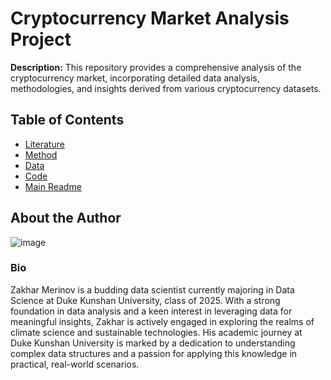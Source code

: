 # Cryptocurrency Market Analysis Project

**Description:** This repository provides a comprehensive analysis of the cryptocurrency market, incorporating detailed data analysis, methodologies, and insights derived from various cryptocurrency datasets.

## Table of Contents
- [Literature](/Literature/Readme.md)
- [Method](/Method/Readme.md)
- [Data](/Data/Readme.md)
- [Code](/Code/Readme.md)
- [Main Readme](/Readme.md)

## About the Author

![image](https://github.com/Rising-Stars-by-Sunshine/Econ211-Week2.github.io/assets/149359655/1bd23120-8f9f-4c98-9039-101569fb29a1)


### Bio

Zakhar Merinov is a budding data scientist currently majoring in Data Science at Duke Kunshan University, class of 2025. With a strong foundation in data analysis and a keen interest in leveraging data for meaningful insights, Zakhar is actively engaged in exploring the realms of climate science and sustainable technologies. His academic journey at Duke Kunshan University is marked by a dedication to understanding complex data structures and a passion for applying this knowledge in practical, real-world scenarios.

